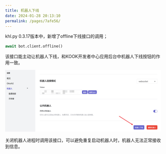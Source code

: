 ```yaml
---
title: 机器人下线
date: 2024-01-28 20:13:10
permalink: /pages/7afe56/
---
```



khl.py 0.3.17版本中，新增了offline下线接口的调用；

```python
await bot.client.offline()
```

该接口能主动让机器人下线，和KOOK开发者中心应用后台中机器人下线按钮的作用一致。

![](./img/image-20240128204625.png)

关闭机器人进程时调用该接口，可以避免重复启动机器人时，机器人无法正常接收到信息。